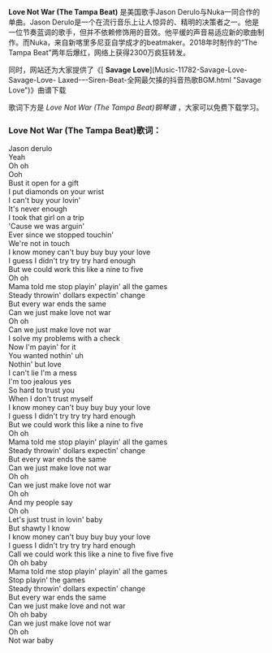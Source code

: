 **Love Not War (The Tampa Beat)** 是美国歌手Jason Derulo与Nuka一同合作的单曲。Jason
Derulo是一个在流行音乐上让人惊异的、精明的决策者之一。他是一位节奏蓝调的歌手，但并不依赖修饰用的音效。他平缓的声音易适应新的歌曲制作。而Nuka，来自新喀里多尼亚自学成才的beatmaker。2018年时制作的“The
Tampa Beat”两年后爆红，网络上获得2300万疯狂转发。

同时，网站还为大家提供了《[ **Savage Love**](Music-11782-Savage-Love-Savage-Love-
Laxed-–-Siren-Beat-全网最欠揍的抖音热歌BGM.html "Savage Love")》曲谱下载

歌词下方是 _Love Not War (The Tampa Beat)钢琴谱_ ，大家可以免费下载学习。

### Love Not War (The Tampa Beat)歌词：

Jason derulo  
Yeah  
Oh oh  
Ooh  
Bust it open for a gift  
I put diamonds on your wrist  
I can't buy your lovin'  
It's never enough  
I took that girl on a trip  
'Cause we was arguin'  
Ever since we stopped touchin'  
We're not in touch  
I know money can't buy buy buy your love  
I guess I didn't try try try hard enough  
But we could work this like a nine to five  
Oh oh  
Mama told me stop playin' playin' all the games  
Steady throwin' dollars expectin' change  
But every war ends the same  
Can we just make love not war  
Oh oh  
Can we just make love not war  
I solve my problems with a check  
Now I'm payin' for it  
You wanted nothin' uh  
Nothin' but love  
I can't lie I'm a mess  
I'm too jealous yes  
So hard to trust you  
When I don't trust myself  
I know money can't buy buy buy your love  
I guess I didn't try try try hard enough  
But we could work this like a nine to five  
Oh oh  
Mama told me stop playin' playin' all the games  
Steady throwin' dollars expectin' change  
But every war ends the same  
Can we just make love not war  
Oh oh  
Can we just make love not war  
Oh oh  
And my people say  
Oh oh  
Let's just trust in lovin' baby  
But shawty I know  
I know money can't buy buy buy your love  
I guess I didn't try try try hard enough  
Call we could work this like a nine to five five five  
Oh oh baby  
Mama told me stop playin' playin' all the games  
Stop playin' the games  
Steady throwin' dollars expectin' change  
But every war ends the same  
Can we just make love and not war  
Oh oh baby  
Can we just make love not war  
Oh oh  
Not war baby

